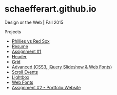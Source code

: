 # schaefferart.github.io

Design or the Web | Fall 2015

Projects
* [Phillies vs Red Sox](http://schaefferart.github.io/phillies "Phillies vs Red Sox")
* [Resume](http://schaefferart.github.io/resume "Resume")
* [Assignment #1](http://schaefferart.github.io/assignment1 "Assignment 1")
* [Header](http://schaefferart.github.io/header "Header")
* [Grid](http://schaefferart.github.io/grid "Grid")
* [Advanced (CSS3, jQuery Slideshow & Web Fonts)](http://schaefferart.github.io/advanced "Advanced")
* [Scroll Events](http://schaefferart.github.io/scrolling "Scroll Events")
* [Lightbox](http://schaefferart.github.io/lightbox "Lightbox")
* [Web Fonts](http://schaefferart.github.io/lightbox "Web Fonts")
* [Assignment #2 - Portfolio Website](http://schaefferart.github.io/assignment2 "Assignment #2")